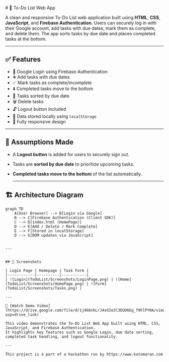 [](url)# 📝 To-Do List Web App

A clean and responsive To-Do List web application built using **HTML**, **CSS**, **JavaScript**, and **Firebase Authentication**. Users can securely log in with their Google account, add tasks with due dates, mark them as complete, and delete them. The app sorts tasks by due date and places completed tasks at the bottom.

---

## ✅ Features

- 🔐 Google Login using Firebase Authentication
- ➕ Add tasks with due dates
- ✅ Mark tasks as complete/incomplete
- ⬇️ Completed tasks move to the bottom
- 📅 Tasks sorted by due date
- 🗑️ Delete tasks
- 🔓 Logout button included
- 💾 Data stored locally using `localStorage`
- 📱 Fully responsive design

---

## 🧠 Assumptions Made

- A **Logout button** is added for users to securely sign out.
- Tasks are **sorted by due date** to prioritize upcoming tasks.
- **Completed tasks move to the bottom** of the list automatically.

  ---
  

## 🏗️ Architecture Diagram

```mermaid
graph TD
    A[User Browser] --> B[Login via Google]
    B --> C[Firebase Authentication (Client SDK)]
    C --> D[index.html (HomePage)]
    D --> E[Add / Delete / Mark Complete]
    E --> F[Stored in localStorage]
    D --> G[DOM updates via JavaScript]


---


## 📱 Screenshots

| Login Page | Homepage | Task Form |
|------------|----------|-----------|
| ![Login](TodoList/Screenshots/LoginPage.png) | ![Home](TodoList/Screenshots/HomePage.png) | ![Form](TodoList/Screenshots/Tasks.png) |

---

🎥 [Watch Demo Video](https://drive.google.com/file/d/1j4k6nkLrJ4sGIe3l3EUD6Eg_f9hlPY0A/view?usp=drive_link)

This video demonstrates the To-Do List Web App built using HTML, CSS, JavaScript, and Firebase Authentication.
It highlights key features such as Google Login, due date sorting, completed task handling, and logout functionality.

---

This project is a part of a hackathon run by https://www.katomaran.com 

